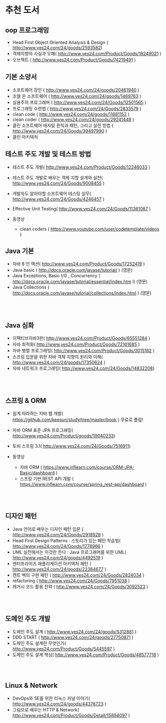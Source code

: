 # 추천 도서 
## oop 프로그래밍
- Head First Object Oriented Analysis & Design ( http://www.yes24.com/24/goods/2593582)
- 객체지향의 사실과 오해( http://www.yes24.com/Product/Goods/18249021 )
- 오브젝트 ( http://www.yes24.com/Product/Goods/74219491 )

## 기본 소양서
- 소프트웨어 장인 ( http://www.yes24.com/24/goods/20461940 )
- 조엘 온 소프트웨어 ( http://www.yes24.com/24/goods/1469763 )
- 실용주의 프로그래머  ( http://www.yes24.com/24/Goods/12501565 )
- 프로그래밍 수련법 ( http://www.yes24.com/24/Goods/2833579 )
- clean code ( http://www.yes24.com/24/goods/11681152 )
- clean coder ( http://www.yes24.com/24/goods/29241448 )
- 클린 소프트웨어 애자일 원칙과 패턴, 그리고 실천 방법 ( http://www.yes24.com/24/Goods/39497990 )
- 클린 아키텍처

## 테스트 주도 개발 및 테스트 방법
- 테스트 주도 개발( http://www.yes24.com/Product/Goods/12246033 )
- 테스트 주도 개발로 배우는 객체 지향 설계와 실천( http://www.yes24.com/24/Goods/9008455 )
- 개발자도 알아야할 소프트웨어 테스팅 실무( http://www.yes24.com/24/Goods/4246457 )
- Effective Unit Testing( http://www.yes24.com/24/Goods/11361087 )

- 동영상
	- clean coders ( https://www.youtube.com/user/codetemplate/videos )
## Java 기본
- 자바 8 인 액션( http://www.yes24.com/Product/Goods/17252419 )
- Java basic ( http://docs.oracle.com/javase/tutorial/ )  (영문)
- Java Exceptions, Basic I/O , Concurrency ( http://docs.oracle.com/javase/tutorial/essential/index.htm l) (영문)
- Java Collections ( http://docs.oracle.com/javase/tutorial/collections/index.html ) (영문)

<br>
<br>

## Java 심화
- 이펙티브자바3판( http://www.yes24.com/Product/Goods/65551284 )
- 자바 최적화( http://www.yes24.com/Product/Goods/72161685 )
- 자바 병렬 프로그래밍( http://www.yes24.com/Product/Goods/3015162 )
- 스프링 입문을 위한 자바 객체 지향의 원리와 이해( http://www.yes24.com/24/goods/17350624 )
- 자바 네트워크 프로그래밍( http://www.yes24.com/24/Goods/14832208)

<br>
<br>

## 스프링 & ORM
- 쉽게 따라하는 자바 웹 개발( https://github.com/keesun/study/tree/master/book ) 무료로 풀림!
- 자바 ORM 표준 JPA 프로그래밍( http://www.yes24.com/Product/goods/19040233)
- 토비 스프링 3.1( http://www.yes24.com/24/Goods/7516911)

- 동영상
	- 자바 ORM ( https://www.inflearn.com/course/ORM-JPA-Basic/dashboard )
	- 스프링 기반 REST API 개발 ( https://www.inflearn.com/course/spring_rest-api/dashboard )

<br>
<br>

## 디자인 패턴  
- Java 언어로 배우는 디자인 패턴 입문 ( http://www.yes24.com/24/Goods/2918928 )
- Head First Design Patterns : 스토리가 있는 패턴 학습법( http://www.yes24.com/24/Goods/1778966 )
- UML 실전에서는 이것만 쓴다 : Java 프로그래머를 위한 UML( http://www.yes24.com/24/goods/4492519 )
- 엔터프라이즈 애플리케이션 아키텍처 패턴 ( http://www.yes24.com/24/goods/22384677 )
- 켄트 벡의 구현 패턴 ( http://www.yes24.com/24/Goods/2824034 )
- refactoring ( http://www.yes24.com/24/Goods/7951038 )
- 레거시 코드 활용 전략 ( http://www.yes24.com/24/Goods/3092523 )

<br>
<br>

## 도메인 주도 개발 
- 도메인 주도 설계 ( http://www.yes24.com/24/goods/5312881 )
- DDD START ( http://www.yes24.com/24/goods/27750871 )
- 도메인 주도 설계란 무엇인가( http://www.yes24.com/Product/Goods/5445597 )
- 도메인 주도 설계 핵심( http://www.yes24.com/Product/Goods/48577718 )

<br>
<br>

## Linux & Network
- DevOps와 SE를 위한 리눅스 커널 이야기( http://www.yes24.com/24/goods/44376723 )
- 그림으로 배우는 HTTP & Network( http://www.yes24.com/Product/Goods/Detail/15894097 )

